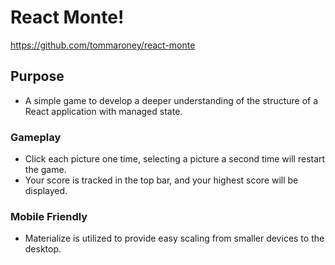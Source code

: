 # React Monte!
https://github.com/tommaroney/react-monte

## Purpose 
- A simple game to develop a deeper understanding of the structure of a React application with managed state.

### Gameplay 
- Click each picture one time, selecting a picture a second time will restart the game.
- Your score is tracked in the top bar, and your highest score will be displayed.

### Mobile Friendly
- Materialize is utilized to provide easy scaling from smaller devices to the desktop.
